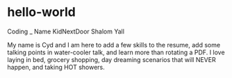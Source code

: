 # hello-world
Coding _ Name KidNextDoor
Shalom Yall

My name is Cyd and I am here to add a few skills to the resume, add some talking points in water-cooler talk, and learn more than rotating a PDF. I love laying in bed, grocery shopping, day dreaming scenarios that will NEVER happen, and taking HOT showers.
